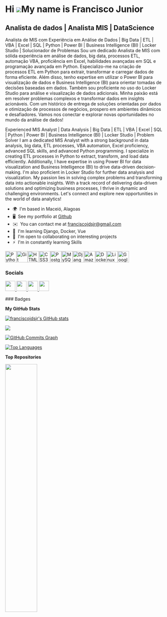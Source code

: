 Hi ![](https://user-images.githubusercontent.com/18350557/176309783-0785949b-9127-417c-8b55-ab5a4333674e.gif)My name is Francisco Junior
========================================================================================================================================

Analista de dados | Analista MIS | DataScience
----------------------------------------------

Analista de MIS com Experiência em Análise de Dados | Big Data | ETL | VBA | Excel | SQL | Python | Power BI | Business Intelligence (BI) | Locker Studio | Solucionador de Problemas Sou um dedicado Analista de MIS com sólida experiência em análise de dados, big data, processos ETL, automação VBA, proficiência em Excel, habilidades avançadas em SQL e programação avançada em Python. Especializo-me na criação de processos ETL em Python para extrair, transformar e carregar dados de forma eficiente. Além disso, tenho expertise em utilizar o Power BI para visualização de dados e Business Intelligence (BI) para orientar tomadas de decisões baseadas em dados. Também sou proficiente no uso do Locker Studio para análise e visualização de dados adicionais. Minha paixão está em resolver problemas complexos e transformar dados em insights acionáveis. Com um histórico de entrega de soluções orientadas por dados e otimização de processos de negócios, prospero em ambientes dinâmicos e desafiadores. Vamos nos conectar e explorar novas oportunidades no mundo da análise de dados! 

Experienced MIS Analyst | Data Analysis | Big Data | ETL | VBA | Excel | SQL | Python | Power BI | Business Intelligence (BI) | Locker Studio | Problem Solver I am a dedicated MIS Analyst with a strong background in data analysis, big data, ETL processes, VBA automation, Excel proficiency, advanced SQL skills, and advanced Python programming. I specialize in creating ETL processes in Python to extract, transform, and load data efficiently. Additionally, I have expertise in using Power BI for data visualization and Business Intelligence (BI) to drive data-driven decision-making. I'm also proficient in Locker Studio for further data analysis and visualization. My passion lies in solving complex problems and transforming data into actionable insights. With a track record of delivering data-driven solutions and optimizing business processes, I thrive in dynamic and challenging environments. Let's connect and explore new opportunities in the world of data analytics!

*   🌍  I'm based in Maceió, Alagoas
*   🖥️  See my portfolio at [Github](http://github.com/franciscojdsjr)
*   ✉️  You can contact me at [franciscojdsjr@gmail.com](mailto:franciscojdsjr@gmail.com)
*   🧠  I'm learning Django, Docker, Vue
*   🤝  I'm open to collaborating on interesting projects
*   ⚡  I'm in constantly learning Skills 
<p align="left">
<a href="https://www.python.org/" target="_blank" rel="noreferrer"><img src="https://raw.githubusercontent.com/danielcranney/readme-generator/main/public/icons/skills/python-colored.svg" width="36" height="36" alt="Python" /></a><a href="https://git-scm.com/" target="_blank" rel="noreferrer"><img src="https://raw.githubusercontent.com/danielcranney/readme-generator/main/public/icons/skills/git-colored.svg" width="36" height="36" alt="Git" /></a><a href="https://developer.mozilla.org/en-US/docs/Glossary/HTML5" target="_blank" rel="noreferrer"><img src="https://raw.githubusercontent.com/danielcranney/readme-generator/main/public/icons/skills/html5-colored.svg" width="36" height="36" alt="HTML5" /></a><a href="https://www.w3.org/TR/CSS/#css" target="_blank" rel="noreferrer"><img src="https://raw.githubusercontent.com/danielcranney/readme-generator/main/public/icons/skills/css3-colored.svg" width="36" height="36" alt="CSS3" /></a><a href="https://www.postgresql.org/" target="_blank" rel="noreferrer"><img src="https://raw.githubusercontent.com/danielcranney/readme-generator/main/public/icons/skills/postgresql-colored.svg" width="36" height="36" alt="PostgreSQL" /></a><a href="https://www.mysql.com/" target="_blank" rel="noreferrer"><img src="https://raw.githubusercontent.com/danielcranney/readme-generator/main/public/icons/skills/mysql-colored.svg" width="36" height="36" alt="MySQL" /></a><a href="https://www.djangoproject.com/" target="_blank" rel="noreferrer"><img src="https://raw.githubusercontent.com/danielcranney/readme-generator/main/public/icons/skills/django-colored.svg" width="36" height="36" alt="Django" /></a><a href="https://aws.amazon.com" target="_blank" rel="noreferrer"><img src="https://raw.githubusercontent.com/danielcranney/readme-generator/main/public/icons/skills/aws-colored.svg" width="36" height="36" alt="Amazon Web Services" /></a><a href="https://www.docker.com/" target="_blank" rel="noreferrer"><img src="https://raw.githubusercontent.com/danielcranney/readme-generator/main/public/icons/skills/docker-colored.svg" width="36" height="36" alt="Docker" /></a><a href="https://www.linux.org" target="_blank" rel="noreferrer"><img src="https://raw.githubusercontent.com/danielcranney/readme-generator/main/public/icons/skills/linux-colored.svg" width="36" height="36" alt="Linux" /></a><a href="https://cloud.google.com/" target="_blank" rel="noreferrer"><img src="https://raw.githubusercontent.com/danielcranney/readme-generator/main/public/icons/skills/googlecloud-colored.svg" width="36" height="36" alt="Google Cloud" /></a>
                    </p>

            
### Socials

<p align="left"> <a href="https://www.dev.to/franciscojdsjr" target="_blank" rel="noreferrer"> <picture> <source media="(prefers-color-scheme: dark)" srcset="https://raw.githubusercontent.com/danielcranney/readme-generator/main/public/icons/socials/devdotto-dark.svg" /> <source media="(prefers-color-scheme: light)" srcset="https://raw.githubusercontent.com/danielcranney/readme-generator/main/public/icons/socials/devdotto.svg" /> <img src="https://raw.githubusercontent.com/danielcranney/readme-generator/main/public/icons/socials/devdotto.svg" width="32" height="32" /> </picture> </a> <a href="https://www.github.com/franciscojdsjr" target="_blank" rel="noreferrer"> <picture> <source media="(prefers-color-scheme: dark)" srcset="https://raw.githubusercontent.com/danielcranney/readme-generator/main/public/icons/socials/github-dark.svg" /> <source media="(prefers-color-scheme: light)" srcset="https://raw.githubusercontent.com/danielcranney/readme-generator/main/public/icons/socials/github.svg" /> <img src="https://raw.githubusercontent.com/danielcranney/readme-generator/main/public/icons/socials/github.svg" width="32" height="32" /> </picture> </a> <a href="http://www.instagram.com/franciscojr93" target="_blank" rel="noreferrer"> <picture> <source media="(prefers-color-scheme: dark)" srcset="undefined" /> <source media="(prefers-color-scheme: light)" srcset="https://raw.githubusercontent.com/danielcranney/readme-generator/main/public/icons/socials/instagram.svg" /> <img src="https://raw.githubusercontent.com/danielcranney/readme-generator/main/public/icons/socials/instagram.svg" width="32" height="32" /> </picture> </a> <a href="https://www.linkedin.com/in/franciscojr93" target="_blank" rel="noreferrer"> <picture> <source media="(prefers-color-scheme: dark)" srcset="https://raw.githubusercontent.com/danielcranney/readme-generator/main/public/icons/socials/linkedin-dark.svg" /> <source media="(prefers-color-scheme: light)" srcset="https://raw.githubusercontent.com/danielcranney/readme-generator/main/public/icons/socials/linkedin.svg" /> <img src="https://raw.githubusercontent.com/danielcranney/readme-generator/main/public/icons/socials/linkedin.svg" width="32" height="32" /> </picture> </a></p>
### Badges

<b>My GitHub Stats</b>

<a href="http://www.github.com/franciscojdsjr"><img src="https://github-readme-stats.vercel.app/api?username=franciscojdsjr&show_icons=true&hide=&count_private=true&title_color=ffffff&text_color=ffffff&icon_color=22c55e&bg_color=181824&hide_border=true&show_icons=true" alt="franciscojdsjr's GitHub stats" /></a>

<a href="http://www.github.com/franciscojdsjr"><img src="https://github-readme-streak-stats.herokuapp.com/?user=franciscojdsjr&stroke=ffffff&background=181824&ring=ffffff&fire=ffffff&currStreakNum=ffffff&currStreakLabel=ffffff&sideNums=ffffff&sideLabels=ffffff&dates=ffffff&hide_border=true" /></a>

<a href="http://www.github.com/franciscojdsjr"><img src="https://github-readme-activity-graph.cyclic.app/graph?username=franciscojdsjr&bg_color=181824&color=ffffff&line=22c55e&point=ffffff&area_color=181824&area=true&hide_border=true&custom_title=GitHub%20Commits%20Graph" alt="GitHub Commits Graph" /></a>

<a href="https://github.com/franciscojdsjr" align="left"><img src="https://github-readme-stats.vercel.app/api/top-langs/?username=franciscojdsjr&langs_count=10&title_color=ffffff&text_color=ffffff&icon_color=22c55e&bg_color=181824&hide_border=true&locale=en&custom_title=Top%20%Languages" alt="Top Languages" /></a>

<b>Top Repositories</b>

<div width="100%" align="center"><a href="https://github.com/franciscojdsjr/https://github.com/franciscojdsjr/study_project_cars" align="left"><img align="left" width="45%" src="https://github-readme-stats.vercel.app/api/pin/?username=franciscojdsjr&repo=study_project_cars&title_color=ffffff&text_color=ffffff&icon_color=22c55e&bg_color=181824&hide_border=true&locale=en" /></a></div><br /><br /><br /><br /><br /><br /><br />

